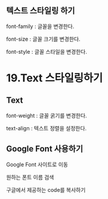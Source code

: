 ## 텍스트 스타일링 하기

font-family : 글꼴을 변경한다.

font-size : 글꼴 크기를 변경한다.

font-style : 글꼴 스타일을 변경한다.

# 19.Text 스타일링하기

## Text

font-weight : 글꼴 굵기를 변경한다.

text-align : 텍스트 정렬을 설정한다.

## Google Font 사용하기

Google Font 사이트로 이동

원하는 폰트 이름 검색

구글에서 제공하는 code를 복사하기